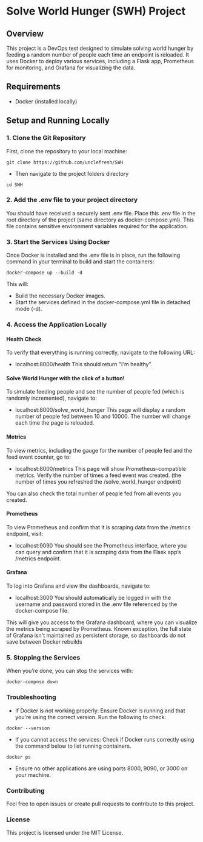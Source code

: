 # Solve World Hunger (SWH) Project

## Overview
This project is a DevOps test designed to simulate solving world hunger by feeding a random number of people each time an endpoint is reloaded. It uses Docker to deploy various services, including a Flask app, Prometheus for monitoring, and Grafana for visualizing the data. 

## Requirements
- Docker (installed locally)

## Setup and Running Locally

### 1. Clone the Git Repository
First, clone the repository to your local machine:

```
git clone https://github.com/unclefresh/SWH
```
* Then navigate to the project folders directory
```
cd SWH
```

### 2. Add the .env file to your project directory
You should have received a securely sent .env file. Place this .env file in the root directory of the project (same directory as docker-compose.yml). This file contains sensitive environment variables required for the application.

### 3. Start the Services Using Docker
Once Docker is installed and the .env file is in place, run the following command in your terminal to build and start the containers:

```
docker-compose up --build -d
```

This will:

* Build the necessary Docker images.
* Start the services defined in the docker-compose.yml file in detached mode (-d).

### 4. Access the Application Locally
#### Health Check
To verify that everything is running correctly, navigate to the following URL:

* localhost:8000/health
This should return "I'm healthy".

#### Solve World Hunger with the click of a button!
To simulate feeding people and see the number of people fed (which is randomly incremented), navigate to:

* localhost:8000/solve_world_hunger
This page will display a random number of people fed between 10 and 10000. The number will change each time the page is reloaded.

#### Metrics
To view metrics, including the gauge for the number of people fed and the feed event counter, go to:

* localhost:8000/metrics
This page will show Prometheus-compatible metrics. Verify the number of times a feed event was created. (the number of times you refreshed the /solve_world_hunger endpoint)

You can also check the total number of people fed from all events you created.

#### Prometheus
To view Prometheus and confirm that it is scraping data from the /metrics endpoint, visit:

* localhost:9090
You should see the Prometheus interface, where you can query and confirm that it is scraping data from the Flask app’s /metrics endpoint.

#### Grafana
To log into Grafana and view the dashboards, navigate to:

* localhost:3000
You should automatically be logged in with the username and password stored in the .env file referenced by the docker-compose file.

This will give you access to the Grafana dashboard, where you can visualize the metrics being scraped by Prometheus. 
Known exception, the full state of Grafana isn't maintained as persistent storage, so dashboards do not save between Docker rebuilds

### 5. Stopping the Services
When you’re done, you can stop the services with:

```
docker-compose down
```

### Troubleshooting
* If Docker is not working properly: Ensure Docker is running and that you're using the correct version. Run the following to check:
```
docker --version
```
* If you cannot access the services: Check if Docker runs correctly using the command below to list running containers.
```
docker ps
```
* Ensure no other applications are using ports 8000, 9090, or 3000 on your machine.

### Contributing
Feel free to open issues or create pull requests to contribute to this project.

### License
This project is licensed under the MIT License.
